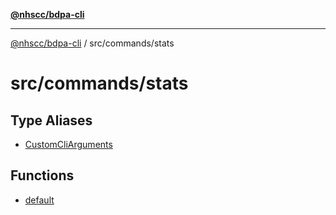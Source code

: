 [**@nhscc/bdpa-cli**](../../../README.md)

***

[@nhscc/bdpa-cli](../../../README.md) / src/commands/stats

# src/commands/stats

## Type Aliases

- [CustomCliArguments](type-aliases/CustomCliArguments.md)

## Functions

- [default](functions/default.md)
